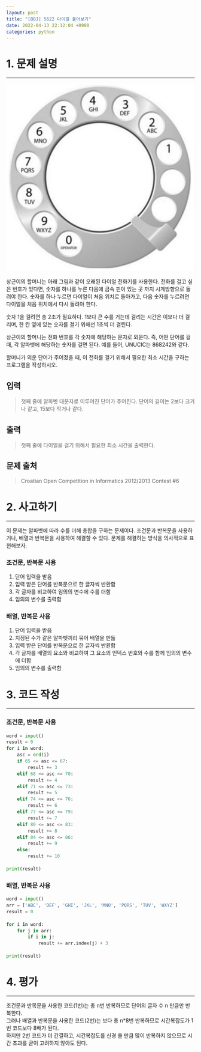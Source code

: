 ```yaml
---
layout: post
title: "[BOJ] 5622 다이얼 풀어보기"
date: 2022-04-13 22:12:04 +0900
categories: python
---
```


# 1. 문제 설명
***
![문제 이미지](/algorithm/assets/boj5622-1.jpeg)

상근이의 할머니는 아래 그림과 같이 오래된 다이얼 전화기를 사용한다.
전화를 걸고 싶은 번호가 있다면, 숫자를 하나를 누른 다음에 금속 핀이 있는 곳 까지 시계방향으로 돌려야 한다. 숫자를 하나 누르면 다이얼이 처음 위치로 돌아가고, 다음 숫자를 누르려면 다이얼을 처음 위치에서 다시 돌려야 한다.

숫자 1을 걸려면 총 2초가 필요하다. 1보다 큰 수를 거는데 걸리는 시간은 이보다 더 걸리며, 한 칸 옆에 있는 숫자를 걸기 위해선 1초씩 더 걸린다.

상근이의 할머니는 전화 번호를 각 숫자에 해당하는 문자로 외운다. 즉, 어떤 단어를 걸 때, 각 알파벳에 해당하는 숫자를 걸면 된다. 예를 들어, UNUCIC는 868242와 같다.

할머니가 외운 단어가 주어졌을 때, 이 전화를 걸기 위해서 필요한 최소 시간을 구하는 프로그램을 작성하시오.

## 입력
> 첫째 줄에 알파벳 대문자로 이루어진 단어가 주어진다. 단어의 길이는 2보다 크거나 같고, 15보다 작거나 같다.

## 출력
> 첫째 줄에 다이얼을 걸기 위해서 필요한 최소 시간을 출력한다.

## 문제 출처
> Croatian Open Competition in Informatics 2012/2013 Contest #6


# 2. 사고하기
***

이 문제는 알파벳에 따라 수를 더해 총합을 구하는 문제이다.
조건문과 반복문을 사용하거나, 배열과 반복문을 사용하여 해결할 수 있다.
문제를 해결하는 방식을 의사적으로 표현해보자.

### 조건문, 반복문 사용
1. 단어 입력을 받음
2. 입력 받은 단어를 반복문으로 한 글자씩 반환함
3. 각 글자를 비교하여 임의의 변수에 수를 더함
4. 임의의 변수를 출력함

### 배열, 반복문 사용
1. 단어 입력을 받음
2. 지정된 수가 같은 알파벳끼리 묶어 배열을 만듦
3. 입력 받은 단어를 반복문으로 한 글자씩 반환함
4. 각 글자를 배열의 요소와 비교하여 그 요소의 인덱스 번호와 수를 함께 임의의 변수에 더함
5. 임의의 변수를 출력함

# 3. 코드 작성
***

### 조건문, 반복문 사용
```python
word = input()
result = 0
for i in word:
    asc = ord(i)
    if 65 <= asc <= 67:
        result += 3
    elif 68 <= asc <= 70:
        result += 4
    elif 71 <= asc <= 73:
        result += 5
    elif 74 <= asc <= 76:
        result += 6
    elif 77 <= asc <= 79:
        result += 7
    elif 80 <= asc <= 83:
        result += 8
    elif 84 <= asc <= 86:
        result += 9
    else:
        result += 10

print(result)
```

### 배열, 반복문 사용
```python
word = input()
arr = ['ABC', 'DEF', 'GHI', 'JKL', 'MNO', 'PQRS', 'TUV', 'WXYZ']
result = 0

for i in word:
    for j in arr:
        if i in j:
            result += arr.index(j) + 3

print(result)
```

# 4. 평가
***

조건문과 반목문을 사용한 코드(1번)는 총 n번 반복하므로 단어의 글자 수 n 만큼만 반복한다.   
그러나 배열과 반복문을 사용한 코드(2번)는 보다 총 n*8번 반복하므로 시간복잡도가 1번 코드보다 8배가 된다.   
하지만 2번 코드가 더 간결하고, 시간복잡도를 신경 쓸 만큼 많이 반복하지 않으므로 시간 초과를 굳이 고려하지 않아도 된다. 
